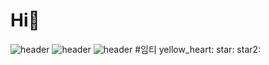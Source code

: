 # Hi👋

<!--
**chaengni/chaengni** is a ✨ _special_ ✨ repository because its `README.md` (this file) appears on your GitHub profile.

Here are some ideas to get you started:

- 🔭 I’m currently working on ...
- 🌱 I’m currently learning ...
- 👯 I’m looking to collaborate on ...
- 🤔 I’m looking for help with ...
- 💬 Ask me about ...
- 📫 How to reach me: ...
- 😄 Pronouns: ...
- ⚡ Fun fact: ...
-->
![header](https://capsule-render.vercel.app/api?type=waving&text=Welcome&color=bae1ff)
![header](https://capsule-render.vercel.app/api?type=waving&text=Welcome&color=ffb3ba)
![header](https://capsule-render.vercel.app/api?type=waving&text=Welcome&color=ee5d6c)
#임티
yellow_heart:
star:
star2:
